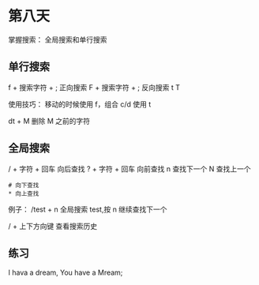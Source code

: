 # 第八天

掌握搜索： 全局搜索和单行搜索

## 单行搜索

f + 搜索字符 + ; 正向搜索
F + 搜索字符 + ; 反向搜索
t
T

使用技巧： 移动的时候使用 f，组合 c/d 使用 t

dt + M 删除 M 之前的字符

## 全局搜索

/ + 字符 + 回车 向后查找
? + 字符 + 回车 向前查找
n 查找下一个
N 查找上一个

```
# 向下查找
* 向上查找
```

例子： /test + n 全局搜索 test,按 n 继续查找下一个

/ + 上下方向键 查看搜索历史

## 练习

I hava a dream, You have a Mream;
